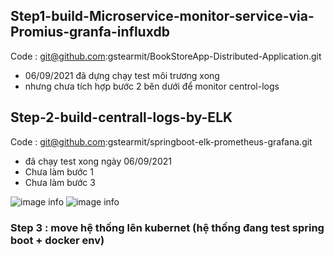 ## Step1-build-Microservice-monitor-service-via-Promius-granfa-influxdb
Code :  git@github.com:gstearmit/BookStoreApp-Distributed-Application.git 
   - 06/09/2021 đã dựng chạy test môi trương xong 
   - nhưng chưa tích hợp bước 2 bên dưới để monitor centrol-logs

## Step-2-build-centrall-logs-by-ELK
Code :  git@github.com:gstearmit/springboot-elk-prometheus-grafana.git
   - đã chạy test xong ngày 06/09/2021
   - Chưa làm bước 1
   - Chưa làm bước 3


   ![image info](./Step-2-build-centrall-logs-by-ELK/springboot-elk-prometheus-grafana/images/kibana-new-hot.png)
   ![image info](./Step-2-build-centrall-logs-by-ELK/springboot-elk-prometheus-grafana/images/grafana-log.png)

### Step 3 : move hệ thống lên kubernet (hệ thống đang test spring boot + docker env)   
